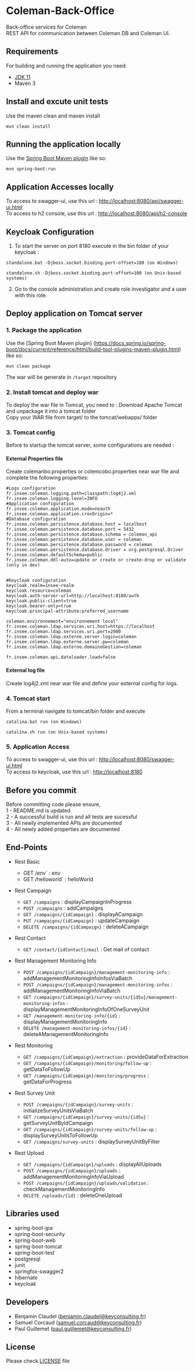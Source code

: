 # Coleman-Back-Office
Back-office services for Coleman  
REST API for communication between Coleman DB and Coleman UI.

## Requirements
For building and running the application you need:
- [JDK 11](https://jdk.java.net/archive/)
- Maven 3  

## Install and excute unit tests
Use the maven clean and maven install 
```shell
mvn clean install
```  

## Running the application locally
Use the [Spring Boot Maven plugin](https://docs.spring.io/spring-boot/docs/current/reference/html/build-tool-plugins-maven-plugin.html) like so:  
```shell
mvn spring-boot:run
```  

## Application Accesses locally
To access to swagger-ui, use this url : [http://localhost:8080/api/swagger-ui.html](http://localhost:8080/swagger-ui.html)  
To access to h2 console, use this url : [http://localhost:8080/api/h2-console](http://localhost:8080/api/h2-console)  


## Keycloak Configuration 
1. To start the server on port 8180 execute in the bin folder of your keycloak :
```shell
standalone.bat -Djboss.socket.binding.port-offset=100 (on Windows)

standalone.sh -Djboss.socket.binding.port-offset=100 (on Unix-based systems)
```  
2. Go to the console administration and create role investigator and a user with this role.

 
## Deploy application on Tomcat server
### 1. Package the application
Use the [Spring Boot Maven plugin]  (https://docs.spring.io/spring-boot/docs/current/reference/html/build-tool-plugins-maven-plugin.html) like so:  
```shell
mvn clean package
```  
The war will be generate in `/target` repository  

### 2. Install tomcat and deploy war
To deploy the war file in Tomcat, you need to : 
Download Apache Tomcat and unpackage it into a tomcat folder  
Copy your WAR file from target/ to the tomcat/webapps/ folder  

### 3. Tomcat config
Before to startup the tomcat server, some configurations are needed : 
 

#### External Properties file
Create colemanbo.properties or colemcobo.properties near war file and complete the following properties:  
```shell  
#Logs configuration
fr.insee.coleman.logging.path=classpath:log4j2.xml
fr.insee.coleman.logging.level=INFO
#Application configuration
fr.insee.coleman.application.mode=noauth
fr.insee.coleman.application.crosOrigin=*
#Database configuration
fr.insee.coleman.persistence.database.host = localhost
fr.insee.coleman.persistence.database.port = 5432
fr.insee.coleman.persistence.database.schema = coleman_api
fr.insee.coleman.persistence.database.user = coleman
fr.insee.coleman.persistence.database.password = coleman
fr.insee.coleman.persistence.database.driver = org.postgresql.Driver
fr.insee.coleman.defaultSchema=public
fr.insee.coleman.ddl-auto=update or create or create-drop or validate (only in dev)


#Keycloak configuration
keycloak.realm=insee-realm
keycloak.resource=coleman
keycloak.auth-server-url=http://localhost:8180/auth
keycloak.public-client=true
keycloak.bearer-only=true
keycloak.principal-attribute:preferred_username

coleman.environnement="environnement local"
fr.insee.coleman.ldap.services.uri.host=https://localhost
fr.insee.coleman.ldap.services.uri.port=2000
fr.insee.coleman.ldap.externe.server.login=coleman
fr.insee.coleman.ldap.externe.server.pw=coleman
fr.insee.coleman.ldap.externe.domaineGestion=coleman
​
fr.insee.coleman.api.dataloader.load=false​
```

#### External log file
Create log4j2.xml near war file and define your  external config for logs.  

### 4. Tomcat start
From a terminal navigate to tomcat/bin folder and execute  
```shell
catalina.bat run (on Windows)
```  
```shell
catalina.sh run (on Unix-based systems)
```  

### 5. Application Access
To access to swagger-ui, use this url : [http://localhost:8080/swagger-ui.html](http://localhost:8080/swagger-ui.html)  
To access to keycloak, use this url : [http://localhost:8180](http://localhost:8180)  

## Before you commit
Before committing code please ensure,  
1 - README.md is updated  
2 - A successful build is run and all tests are sucessful  
3 - All newly implemented APIs are documented  
4 - All newly added properties are documented  

## End-Points
- Rest Basic
	- GET /env` : env
	- GET /helloworld` : helloWorld


- Rest Campaign
	- `GET /campaigns` : displayCampaignInProgress
	- `POST /campaigns` : addCampaigns
	- `GET /campaigns/{idCampaign}` : displayACampaign
	- `PUT /campaigns/{idCampaign}` : updateCampaign
	- `DELETE /campaigns/{idCampaign}` : deleteACampaign


- Rest Contact
	- `GET /contact/{idContact}/mail` : Get mail of contact


- Rest Management Monitoring Info
	- `POST /campaigns/{idCampaign}/management-monitoring-info` : addManagementMonitoringInfoInfosViaBatch
	- `POST /campaigns/{idCampaign}/management-monitoring-infos` : addManagementMonitoringInfoViaBatch
	- `GET /campaigns/{idCampaign}/survey-units/{idSu}/management-monitoring-infos` : displayManagementMonitoringInfoOfOneSurveyUnit
	- `GET /management-monitoring-info/{id}` : displayManagementMonitoringInfo
	- `DELETE /management-monitoring-infos/{id}` : deleteAManagementMonitoringInfo


- Rest Monitoring
	- `GET /campaigns/{idCampaign}/extraction` : provideDataForExtraction
	- `GET /campaigns/{idCampaign}/monitoring/follow-up` : getDataToFollowUp
	- `GET /campaigns/{idCampaign}/monitoring/progress` : getDataForProgress


- Rest Survey Unit
	- `POST /campaigns/{idCampaign}/survey-units` : initializeSurveyUnitsViaBatch
	- `GET /campaigns/{idCampaign}/survey-units/{idSu}` : getSurveyUnitByIdCampaign
	- `GET /campaigns/{idCampaign}/survey-units/follow-up` : displaySurveyUnitsToFollowUp
	- `GET /campaigns/survey-units` : displaySurveyUnitByFilter


- Rest Upload
	- `GET /campaigns/{idCampaign}/uploads` : displayAllUploads
	- `POST /campaigns/{idCampaign}/uploads` : addManagementMonitoringInfoViaUpload
	- `POST /campaigns/{idCampaign}/uploads/validation` : checkManagementMonitoringInfo
	- `DELETE /uploads/{id}` : deleteOneUpload

## Libraries used
- spring-boot-jpa
- spring-boot-security
- spring-boot-web
- spring-boot-tomcat
- spring-boot-test
- postgresql
- junit
- springfox-swagger2
- hibernate
- keycloak 

## Developers
- Benjamin Claudel (benjamin.claudel@keyconsulting.fr)
- Samuel Corcaud (samuel.corcaud@keyconsulting.fr)
- Paul Guillemet (paul.guillemet@keyconsulting.fr)

## License
Please check [LICENSE](https://github.com/InseeFr/Coleman-Back-Office/blob/master/LICENSE) file
